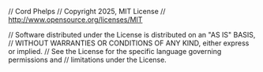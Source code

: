 
 
  // Cord Phelps
  // Copyright 2025, MIT License
  // http://www.opensource.org/licenses/MIT
 
  // Software distributed under the License is distributed on an "AS IS" BASIS,
  // WITHOUT WARRANTIES OR CONDITIONS OF ANY KIND, either express or implied.
  // See the License for the specific language governing permissions and
  // limitations under the License.
 
